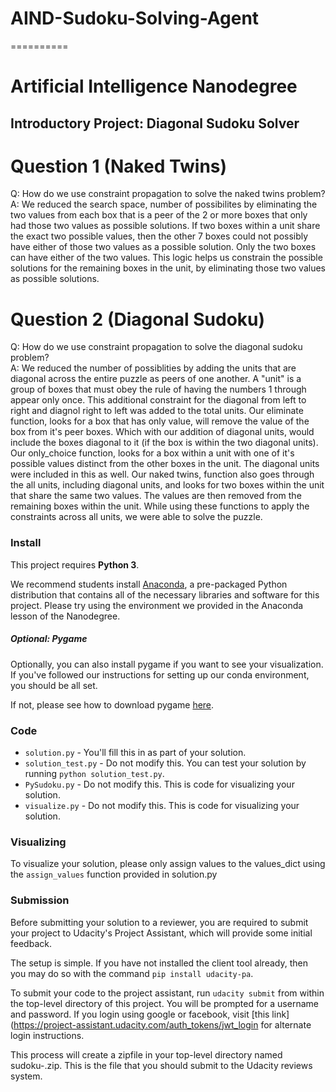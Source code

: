 # AIND-Sudoku-Solving-Agent
==========

# Artificial Intelligence Nanodegree
## Introductory Project: Diagonal Sudoku Solver

# Question 1 (Naked Twins)
Q: How do we use constraint propagation to solve the naked twins problem?  
A: We reduced the search space, number of possibilites by eliminating the two values from each box that is a peer of the 2 or more boxes that only had those two values as possible solutions. If two boxes within a unit share the exact two possible values, then the other 7 boxes could not possibly have either of those two values as a possible solution. Only the two boxes can have either of the two values. This logic helps us constrain the possible solutions for the remaining boxes in the unit, by eliminating those two values as possible solutions.

# Question 2 (Diagonal Sudoku)
Q: How do we use constraint propagation to solve the diagonal sudoku problem?  
A: We reduced the number of possiblities by adding the units that are diagonal across the entire puzzle as peers of one another. A "unit" is a group of boxes that must obey the rule of having the numbers 1 through appear only once. This additional constraint for the diagonal from left to right and diagnol right to left was added to the total units. Our eliminate function, looks for a box that has only value, will remove the value of the box from it's peer boxes. Which with our addition of diagonal units, would include the boxes diagonal to it (if the box is within the two diagonal units). Our only_choice function, looks for a box within a unit with one of it's possible values distinct from the other boxes in the unit. The diagonal units were included in this as well. Our naked twins, function also goes through the all units, including diagonal units, and looks for two boxes within the unit that share the same two values. The values are then removed from the remaining boxes within the unit. While using these functions to apply the constraints across all units, we were able to solve the puzzle.

### Install

This project requires **Python 3**.

We recommend students install [Anaconda](https://www.continuum.io/downloads), a pre-packaged Python distribution that contains all of the necessary libraries and software for this project. 
Please try using the environment we provided in the Anaconda lesson of the Nanodegree.

##### Optional: Pygame

Optionally, you can also install pygame if you want to see your visualization. If you've followed our instructions for setting up our conda environment, you should be all set.

If not, please see how to download pygame [here](http://www.pygame.org/download.shtml).

### Code

* `solution.py` - You'll fill this in as part of your solution.
* `solution_test.py` - Do not modify this. You can test your solution by running `python solution_test.py`.
* `PySudoku.py` - Do not modify this. This is code for visualizing your solution.
* `visualize.py` - Do not modify this. This is code for visualizing your solution.

### Visualizing

To visualize your solution, please only assign values to the values_dict using the ```assign_values``` function provided in solution.py

### Submission
Before submitting your solution to a reviewer, you are required to submit your project to Udacity's Project Assistant, which will provide some initial feedback.  

The setup is simple.  If you have not installed the client tool already, then you may do so with the command `pip install udacity-pa`.  

To submit your code to the project assistant, run `udacity submit` from within the top-level directory of this project.  You will be prompted for a username and password.  If you login using google or facebook, visit [this link](https://project-assistant.udacity.com/auth_tokens/jwt_login for alternate login instructions.

This process will create a zipfile in your top-level directory named sudoku-<id>.zip.  This is the file that you should submit to the Udacity reviews system.

